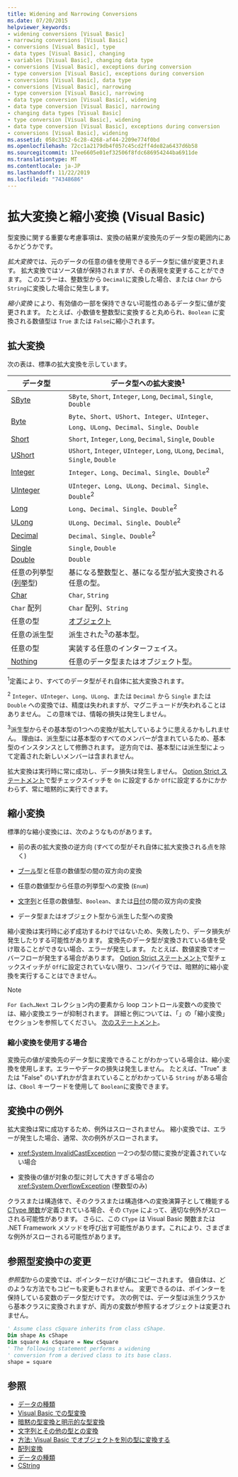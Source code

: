 ```yaml
---
title: Widening and Narrowing Conversions
ms.date: 07/20/2015
helpviewer_keywords:
- widening conversions [Visual Basic]
- narrowing conversions [Visual Basic]
- conversions [Visual Basic], type
- data types [Visual Basic], changing
- variables [Visual Basic], changing data type
- conversions [Visual Basic], exceptions during conversion
- type conversion [Visual Basic], exceptions during conversion
- conversions [Visual Basic], data type
- conversions [Visual Basic], narrowing
- type conversion [Visual Basic], narrowing
- data type conversion [Visual Basic], widening
- data type conversion [Visual Basic], narrowing
- changing data types [Visual Basic]
- type conversion [Visual Basic], widening
- data type conversion [Visual Basic], exceptions during conversion
- conversions [Visual Basic], widening
ms.assetid: 058c3152-6c28-4268-af44-2209e774f0bd
ms.openlocfilehash: 72cc1a2179db4f057c45cd2ff4de82a6437d6b58
ms.sourcegitcommit: 17ee6605e01ef32506f8fdc686954244ba6911de
ms.translationtype: MT
ms.contentlocale: ja-JP
ms.lasthandoff: 11/22/2019
ms.locfileid: "74348686"
---
```

# <a name="widening-and-narrowing-conversions-visual-basic"></a>拡大変換と縮小変換 (Visual Basic)
型変換に関する重要な考慮事項は、変換の結果が変換先のデータ型の範囲内にあるかどうかです。  
  
 *拡大変換*では、元のデータの任意の値を使用できるデータ型に値が変更されます。  拡大変換ではソース値が保持されますが、その表現を変更することができます。 このエラーは、整数型から `Decimal`に変換した場合、または `Char` から `String`に変換した場合に発生します。  
  
 *縮小変換* により、有効値の一部を保持できない可能性のあるデータ型に値が変更されます。 たとえば、小数値を整数型に変換すると丸められ、`Boolean` に変換される数値型は `True` または `False`に縮小されます。  
  
## <a name="widening-conversions"></a>拡大変換  
 次の表は、標準の拡大変換を示しています。  
  
|データ型|データ型への拡大変換<sup>1</sup>|  
|---|---|  
|[SByte](../../../../visual-basic/language-reference/data-types/sbyte-data-type.md)|`SByte`, `Short`, `Integer`, `Long`, `Decimal`, `Single`, `Double`|  
|[Byte](../../../../visual-basic/language-reference/data-types/byte-data-type.md)|`Byte`、`Short`、`UShort`、`Integer`、`UInteger`、`Long`、`ULong`、`Decimal`、`Single`、`Double`|  
|[Short](../../../../visual-basic/language-reference/data-types/short-data-type.md)|`Short`, `Integer`, `Long`, `Decimal`, `Single`, `Double`|  
|[UShort](../../../../visual-basic/language-reference/data-types/ushort-data-type.md)|`UShort`, `Integer`, `UInteger`, `Long`, `ULong`, `Decimal`, `Single`, `Double`|  
|[Integer](../../../../visual-basic/language-reference/data-types/integer-data-type.md)|`Integer`、`Long`、`Decimal`、`Single`、`Double`<sup>2</sup>|  
|[UInteger](../../../../visual-basic/language-reference/data-types/uinteger-data-type.md)|`UInteger`、`Long`、`ULong`、`Decimal`、`Single`、`Double`<sup>2</sup>|  
|[Long](../../../../visual-basic/language-reference/data-types/long-data-type.md)|`Long`、`Decimal`、`Single`、`Double`<sup>2</sup>|  
|[ULong](../../../../visual-basic/language-reference/data-types/ulong-data-type.md)|`ULong`、`Decimal`、`Single`、`Double`<sup>2</sup>|  
|[Decimal](../../../../visual-basic/language-reference/data-types/decimal-data-type.md)|`Decimal`、`Single`、`Double`<sup>2</sup>|  
|[Single](../../../../visual-basic/language-reference/data-types/single-data-type.md)|`Single`, `Double`|  
|[Double](../../../../visual-basic/language-reference/data-types/double-data-type.md)|`Double`|  
|任意の列挙型 ([列挙](../../../../visual-basic/language-reference/statements/enum-statement.md)型)|基になる整数型と、基になる型が拡大変換される任意の型。|  
|[Char](../../../../visual-basic/language-reference/data-types/char-data-type.md)|`Char`, `String`|  
|`Char` 配列|`Char` 配列、`String`|  
|任意の型|[オブジェクト](../../../../visual-basic/language-reference/data-types/object-data-type.md)|  
|任意の派生型|派生された<sup>3</sup>の基本型。|  
|任意の型|実装する任意のインターフェイス。|  
|[Nothing](../../../../visual-basic/language-reference/nothing.md)|任意のデータ型またはオブジェクト型。|  
  
 <sup>1</sup>定義により、すべてのデータ型がそれ自体に拡大変換されます。  
  
 <sup>2</sup> `Integer`、`UInteger`、`Long`、`ULong`、または `Decimal` から `Single` または `Double` への変換では、精度は失われますが、マグニチュードが失われることはありません。 この意味では、情報の損失は発生しません。  
  
 <sup>3</sup>派生型からその基本型の1つへの変換が拡大しているように思えるかもしれません。 理由は、派生型には基本型のすべてのメンバーが含まれているため、基本型のインスタンスとして修飾されます。 逆方向では、基本型には派生型によって定義された新しいメンバーは含まれません。  
  
 拡大変換は実行時に常に成功し、データ損失は発生しません。 [Option Strict ステートメント](../../../../visual-basic/language-reference/statements/option-strict-statement.md)で型チェックスイッチを `On` に設定するか `Off`に設定するかにかかわらず、常に暗黙的に実行できます。  
  
## <a name="narrowing-conversions"></a>縮小変換  
 標準的な縮小変換には、次のようなものがあります。  
  
- 前の表の拡大変換の逆方向 (すべての型がそれ自体に拡大変換される点を除く)  
  
- [ブール](../../../../visual-basic/language-reference/data-types/boolean-data-type.md)型と任意の数値型の間の双方向の変換  
  
- 任意の数値型から任意の列挙型への変換 (`Enum`)  
  
- [文字列](../../../../visual-basic/language-reference/data-types/string-data-type.md)と任意の数値型、`Boolean`、または[日付](../../../../visual-basic/language-reference/data-types/date-data-type.md)の間の双方向の変換  
  
- データ型またはオブジェクト型から派生した型への変換  
  
 縮小変換は実行時に必ず成功するわけではないため、失敗したり、データ損失が発生したりする可能性があります。 変換先のデータ型が変換されている値を受け取ることができない場合、エラーが発生します。 たとえば、数値変換でオーバーフローが発生する場合があります。 [Option Strict ステートメント](../../../../visual-basic/language-reference/statements/option-strict-statement.md)で型チェックスイッチが `Off`に設定されていない限り、コンパイラでは、暗黙的に縮小変換を実行することはできません。  
  
> [!NOTE]
> `For Each…Next` コレクション内の要素から loop コントロール変数への変換では、縮小変換エラーが抑制されます。 詳細と例については、「」の「縮小変換」セクションを参照してください。 [次のステートメント](../../../../visual-basic/language-reference/statements/for-each-next-statement.md)。  
  
### <a name="when-to-use-narrowing-conversions"></a>縮小変換を使用する場合  
 変換元の値が変換先のデータ型に変換できることがわかっている場合は、縮小変換を使用します。エラーやデータの損失は発生しません。 たとえば、"True" または "False" のいずれかが含まれていることがわかっている `String` がある場合は、`CBool` キーワードを使用して `Boolean`に変換できます。  
  
## <a name="exceptions-during-conversion"></a>変換中の例外  
 拡大変換は常に成功するため、例外はスローされません。 縮小変換では、エラーが発生した場合、通常、次の例外がスローされます。  
  
- <xref:System.InvalidCastException> —2つの型の間に変換が定義されていない場合  
  
- 変換後の値が対象の型に対して大きすぎる場合の <xref:System.OverflowException> (整数型のみ)  
  
 クラスまたは構造体で、そのクラスまたは構造体への変換演算子として機能する[CType 関数](../../../../visual-basic/language-reference/functions/ctype-function.md)が定義されている場合、その `CType` によって、適切な例外がスローされる可能性があります。 さらに、この `CType` は Visual Basic 関数または .NET Framework メソッドを呼び出す可能性があります。これにより、さまざまな例外がスローされる可能性があります。  
  
## <a name="changes-during-reference-type-conversions"></a>参照型変換中の変更  
 *参照型*からの変換では、ポインターだけが値にコピーされます。 値自体は、どのような方法でもコピーも変更もされません。 変更できるのは、ポインターを保持している変数のデータ型だけです。 次の例では、データ型は派生クラスから基本クラスに変換されますが、両方の変数が参照するオブジェクトは変更されません。  
  
```vb  
' Assume class cSquare inherits from class cShape.  
Dim shape As cShape  
Dim square As cSquare = New cSquare  
' The following statement performs a widening  
' conversion from a derived class to its base class.  
shape = square  
```  
  
## <a name="see-also"></a>参照

- [データの種類](../../../../visual-basic/programming-guide/language-features/data-types/index.md)
- [Visual Basic での型変換](../../../../visual-basic/programming-guide/language-features/data-types/type-conversions.md)
- [暗黙の型変換と明示的な型変換](../../../../visual-basic/programming-guide/language-features/data-types/implicit-and-explicit-conversions.md)
- [文字列とその他の型との変換](../../../../visual-basic/programming-guide/language-features/data-types/conversions-between-strings-and-other-types.md)
- [方法: Visual Basic でオブジェクトを別の型に変換する](../../../../visual-basic/programming-guide/language-features/data-types/how-to-convert-an-object-to-another-type.md)
- [配列変換](../../../../visual-basic/programming-guide/language-features/data-types/array-conversions.md)
- [データの種類](../../../../visual-basic/language-reference/data-types/index.md)
- [CString](../../../../visual-basic/language-reference/functions/type-conversion-functions.md)
